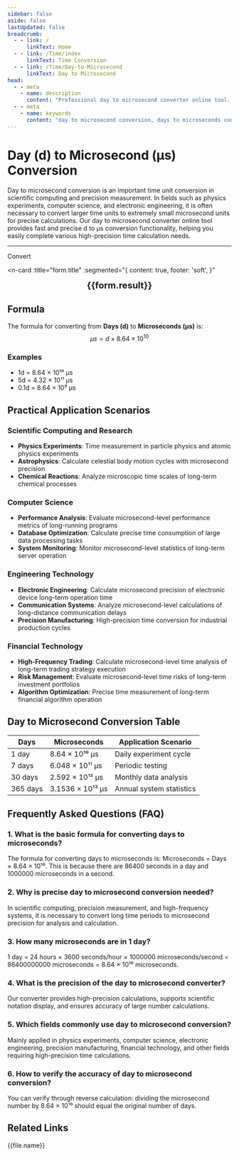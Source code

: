 ```yaml
---
sidebar: false
aside: false
lastUpdated: false
breadcrumb:
  - - link: /
      linkText: Home
  - - link: /Time/index
      linkText: Time Conversion
  - - link: /Time/Day-to-Microsecond
      linkText: Day to Microsecond
head:
  - - meta
    - name: description
      content: "Professional day to microsecond converter online tool. Quickly convert days (d) to microseconds (μs) with precise conversion formulas and practical time calculation functions. Supports scientific computing, precision measurement, and other high-precision time conversion application scenarios."
  - - meta
    - name: keywords
      content: "day to microsecond conversion, days to microseconds converter, time unit conversion, day microsecond calculator, d to μs conversion, online time converter, precision time calculation, days to microseconds, time unit converter, day to microsecond formula, scientific computing time, precision measurement time"
---
```

# Day (d) to Microsecond (μs) Conversion

Day to microsecond conversion is an important time unit conversion in scientific computing and precision measurement. In fields such as physics experiments, computer science, and electronic engineering, it is often necessary to convert larger time units to extremely small microsecond units for precise calculations. Our day to microsecond converter online tool provides fast and precise d to μs conversion functionality, helping you easily complete various high-precision time calculation needs.

---
<script setup>
import { onMounted, reactive, inject, ref } from 'vue'
import { NButton,NForm ,NFormItem,NInput,NInputNumber,NSelect,NCard,useMessage,NGrid ,NGi  } from 'naive-ui'
import { defineClientComponent } from 'vitepress'
import { Time } from '../files';

const convert = inject('convert')

const seoKey = ['day to microsecond conversion','days to microseconds converter','time unit conversion','day microsecond calculator','d to μs conversion','online time converter','precision time calculation','days to microseconds','day to microsecond formula','scientific computing time','precision measurement time','day','microsecond','time conversion','time unit']

const form = reactive({
  number: null,
  result: '',
  title: 'Day to Microsecond Converter',
})

const convertHandler = () => {
  if (form.number !== null && !isNaN(form.number)) {
    const convertedValue = parseFloat(form.number) * 86400000000
    form.result = `${form.number}d = ${convertedValue.toFixed(0)}μs`
  } else {
    form.result = 'Please enter a valid number.'
  }
}
</script>

<n-form size="large" :model="form">
  <n-form-item label="Days (d)">
    <n-input-number v-model:value="form.number" placeholder="Enter days" style="width: 100%" />
  </n-form-item>
  <n-form-item>
    <n-button type="info" @click="convertHandler" block>Convert</n-button>
  </n-form-item>
</n-form>

<n-card
  :title="form.title"
  :segmented="{
    content: true,
    footer: 'soft',
  }"
>
  <div  style="text-align:center;font-size:20px;">
    <strong>{{form.result}}</strong>
  </div>
  <template #footer>
    <div>
      <span v-for="item of seoKey" :key="item">{{item}}, </span>
    </div>
  </template>
</n-card>

## Formula

The formula for converting from **Days (d)** to **Microseconds (μs)** is:
$$ \mu s = d \times 8.64 \times 10^{10} $$

### Examples
- 1d = 8.64 × 10¹⁰ μs
- 5d = 4.32 × 10¹¹ μs
- 0.1d = 8.64 × 10⁹ μs

## Practical Application Scenarios

### Scientific Computing and Research
- **Physics Experiments**: Time measurement in particle physics and atomic physics experiments
- **Astrophysics**: Calculate celestial body motion cycles with microsecond precision
- **Chemical Reactions**: Analyze microscopic time scales of long-term chemical processes

### Computer Science
- **Performance Analysis**: Evaluate microsecond-level performance metrics of long-running programs
- **Database Optimization**: Calculate precise time consumption of large data processing tasks
- **System Monitoring**: Monitor microsecond-level statistics of long-term server operation

### Engineering Technology
- **Electronic Engineering**: Calculate microsecond precision of electronic device long-term operation time
- **Communication Systems**: Analyze microsecond-level calculations of long-distance communication delays
- **Precision Manufacturing**: High-precision time conversion for industrial production cycles

### Financial Technology
- **High-Frequency Trading**: Calculate microsecond-level time analysis of long-term trading strategy execution
- **Risk Management**: Evaluate microsecond-level time risks of long-term investment portfolios
- **Algorithm Optimization**: Precise time measurement of long-term financial algorithm operation

## Day to Microsecond Conversion Table

| Days | Microseconds | Application Scenario |
|------|--------------|---------------------|
| 1 day | 8.64 × 10¹⁰ μs | Daily experiment cycle |
| 7 days | 6.048 × 10¹¹ μs | Periodic testing |
| 30 days | 2.592 × 10¹² μs | Monthly data analysis |
| 365 days | 3.1536 × 10¹³ μs | Annual system statistics |

## Frequently Asked Questions (FAQ)

### 1. What is the basic formula for converting days to microseconds?
The formula for converting days to microseconds is: Microseconds = Days × 8.64 × 10¹⁰. This is because there are 86400 seconds in a day and 1000000 microseconds in a second.

### 2. Why is precise day to microsecond conversion needed?
In scientific computing, precision measurement, and high-frequency systems, it is necessary to convert long time periods to microsecond precision for analysis and calculation.

### 3. How many microseconds are in 1 day?
1 day = 24 hours × 3600 seconds/hour × 1000000 microseconds/second = 86400000000 microseconds = 8.64 × 10¹⁰ microseconds.

### 4. What is the precision of the day to microsecond converter?
Our converter provides high-precision calculations, supports scientific notation display, and ensures accuracy of large number calculations.

### 5. Which fields commonly use day to microsecond conversion?
Mainly applied in physics experiments, computer science, electronic engineering, precision manufacturing, financial technology, and other fields requiring high-precision time calculations.

### 6. How to verify the accuracy of day to microsecond conversion?
You can verify through reverse calculation: dividing the microsecond number by 8.64 × 10¹⁰ should equal the original number of days.
## Related Links
<n-grid x-gap="12" :cols="2">
  <n-gi v-for="(file, index) in Time" :key="index">
    <n-button
      text
      tag="a"
      :href="file.path"
      type="info"
    >
      {{file.name}}
    </n-button>
  </n-gi>
</n-grid>